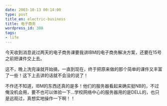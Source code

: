 ```yaml
---
date: 2003-10-13 00:14:00
type: post
title_en: electric-business
title: 电子商务
wordpress_id: 388
tags:
- life
---
```


今天收到消息说过两天的电子商务课要我讲IBM的电子商务解决方案，还要在15号之前把课件交上去。 

这不，晚上洗完澡就开始搞，一直到现在，终于把原来做的那个简单的课件又丰富了一些！这下上去讲的话就不会没的说了！ 

不作还不知道，IBM的东西还真的是多！他们的服务器看起来确实挺NB的，不过俺没机会用，要不也可以体验一下...学校网络中心的服务器用的是DELL的，也只是远观过，真想实地操作一下啊！！
